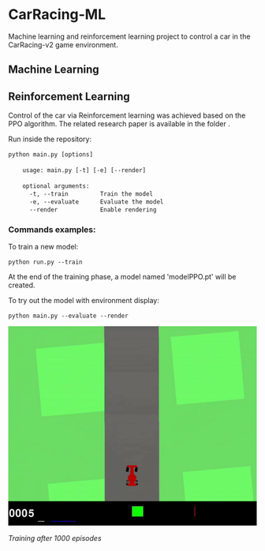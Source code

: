 # CarRacing-ML
Machine learning and reinforcement learning project to control a car in the CarRacing-v2 game environment.

## Machine Learning

## Reinforcement Learning

Control of the car via Reinforcement learning was achieved based on the PPO algorithm. The related research paper is available in the folder .

Run inside the repository:

    python main.py [options]

        usage: main.py [-t] [-e] [--render]

        optional arguments:
          -t, --train         Train the model
          -e, --evaluate      Evaluate the model
          --render            Enable rendering

### Commands examples:

To train a new model:
```
python run.py --train
```
At the end of the training phase, a model named 'modelPPO.pt' will be created.

To try out the model with environment display:
```
python main.py --evaluate --render
``` 
![After 1000 episodes](assets/episodes1000.gif)

_Training after 1000 episodes_
